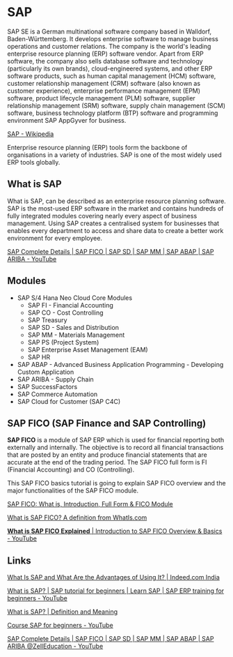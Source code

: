 # SAP

SAP SE is a German multinational software company based in Walldorf, Baden-Württemberg. It develops enterprise software to manage business operations and customer relations. The company is the world's leading enterprise resource planning (ERP) software vendor. Apart from ERP software, the company also sells database software and technology (particularly its own brands), cloud-engineered systems, and other ERP software products, such as human capital management (HCM) software, customer relationship management (CRM) software (also known as customer experience), enterprise performance management (EPM) software, product lifecycle management (PLM) software, supplier relationship management (SRM) software, supply chain management (SCM) software, business technology platform (BTP) software and programming environment SAP AppGyver for business.

[SAP - Wikipedia](https://en.wikipedia.org/wiki/SAP)

Enterprise resource planning (ERP) tools form the backbone of organisations in a variety of industries. SAP is one of the most widely used ERP tools globally.

## What is SAP

What is SAP, can be described as an enterprise resource planning software. SAP is the most-used ERP software in the market and contains hundreds of fully integrated modules covering nearly every aspect of business management. Using SAP creates a centralised system for businesses that enables every department to access and share data to create a better work environment for every employee.

[SAP Complete Details | SAP FICO | SAP SD | SAP MM | SAP ABAP | SAP ARIBA - YouTube](https://www.youtube.com/watch?v=bVmOu9bzu54)

## Modules

- SAP S/4 Hana Neo Cloud Core Modules
    - SAP FI - Financial Accounting
    - SAP CO - Cost Controlling
    - SAP Treasury
    - SAP SD - Sales and Distribution
    - SAP MM - Materials Management
    - SAP PS (Project System)
    - SAP Enterprise Asset Management (EAM)
    - SAP HR
- SAP ABAP - Advanced Business Application Programming - Developing Custom Application
- SAP ARIBA - Supply Chain
- SAP SuccessFactors
- SAP Commerce Automation
- SAP Cloud for Customer (SAP C4C)

## SAP FICO (SAP Finance and SAP Controlling)

**SAP FICO** is a module of SAP ERP which is used for financial reporting both externally and internally. The objective is to record all financial transactions that are posted by an entity and produce financial statements that are accurate at the end of the trading period. The SAP FICO full form is FI (Financial Accounting) and CO (Controlling).

This SAP FICO basics tutorial is going to explain SAP FICO overview and the major functionalities of the SAP FICO module.

[SAP FICO: What is, Introduction, Full Form & FICO Module](https://www.guru99.com/introduction-sap-fico.html)

[What is SAP FICO? A definition from WhatIs.com](https://www.techtarget.com/searchsap/definition/SAP-FICO-SAP-Finance-and-SAP-Controlling)

[**What is SAP FICO Explained** | Introduction to SAP FICO Overview & Basics - YouTube](https://www.youtube.com/watch?v=ER4xnUGztaE)

## Links

[What Is SAP and What Are the Advantages of Using It? | Indeed.com India](https://in.indeed.com/career-advice/career-development/what-is-sap)

[What is SAP? | SAP tutorial for beginners | Learn SAP | SAP ERP training for beginners - YouTube](https://www.youtube.com/watch?v=JjrcxsniXvc)

[What is SAP? | Definition and Meaning](https://www.sap.com/india/about/what-is-sap.html)

[Course SAP for beginners - YouTube](https://www.youtube.com/playlist?list=PLiFE0QmVk5NcXRHMbqEOwX7w8HDNThUgo)

[SAP Complete Details | SAP FICO | SAP SD | SAP MM | SAP ABAP | SAP ARIBA ‪@ZellEducation‬ - YouTube](https://www.youtube.com/watch?v=bVmOu9bzu54)
